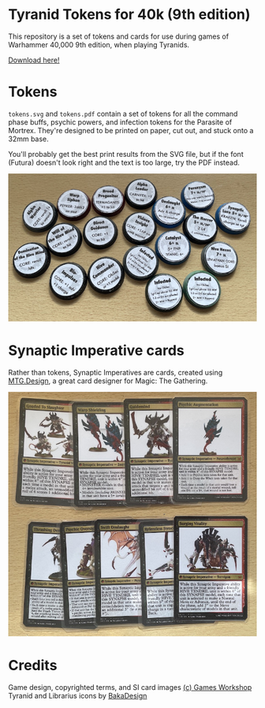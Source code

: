 # Tyranid Tokens for 40k (9th edition)

This repository is a set of tokens and cards for use during games of 
Warhammer 40,000 9th edition, when playing Tyranids.

[Download here!](https://github.com/Floppy/40k-9e-tyranid-tokens/archive/refs/heads/main.zip)

# Tokens

`tokens.svg` and `tokens.pdf` contain a set of tokens for all the command phase buffs, psychic powers,
and infection tokens for the Parasite of Mortrex. They're designed to be printed on
paper, cut out, and stuck onto a 32mm base.

You'll probably get the best print results from the SVG file, but if the font (Futura) doesn't look 
right and the text is too large, try the PDF instead.

![a set of tokens on 32mm bases](preview-tokens.jpg)

# Synaptic Imperative cards

Rather than tokens, Synaptic Imperatives are cards, created using [MTG.Design](https://mtg.design/u/Floppy9950/TYR), 
a great card designer for Magic: The Gathering.

![a set of printed and laminated Synaptic Imperative cards](preview-cards.jpg)

# Credits

Game design, copyrighted terms, and SI card images [(c) Games Workshop](https://www.games-workshop.com/en-US/Intellectual-Property-Guidelines)
Tyranid and Librarius icons by [BakaDesign](https://bakadesign.dk/warhammer-40-000-icons/)
